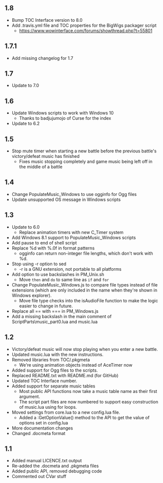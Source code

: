 ## 1.8
- Bump TOC Interface version to 8.0
- Add .travis.yml file and TOC properties for the BigWigs packager script
	- https://www.wowinterface.com/forums/showthread.php?t=55801

## 1.7.1
- Add missing changelog for 1.7

## 1.7
- Update to 7.0

## 1.6
- Update Windows scripts to work with Windows 10
	- Thanks to badjujumojo of Curse for the index
- Update to 6.2

## 1.5
- Stop mute timer when starting a new battle before the previous battle's victory/defeat music has finished
	- Fixes music stopping completely and game music being left off in the middle of a battle

## 1.4
- Change PopulateMusic_Windows to use ogginfo for Ogg files
- Update unsupported OS message in Windows scripts

## 1.3
- Update to 6.0
    - Replace animation timers with new C_Timer system
- Add Windows 8.1 support to PopulateMusic_Windows scripts
- Add pause to end of shell script
- Replace %d with %.0f in format patterns
	- ogginfo can return non-integer file lengths, which don't work with %d.
- Stop using -r option to sed
	- -r is a GNU extension, not portable to all platforms
- Add option to use backslashes in PM_Unix.sh
	- Move `then` and `do` to same line as `if` and `for`
- Change PopulateMusic_Windows.js to compare file types instead of file extensions (which are only included in the name when they're shown in Windows explorer).
	- Move file type checks into the isAudioFile function to make the logic easier to change in future.
- Replace all == with === in PM_Windows.js
- Add a missing backslash in the main comment of ScriptParts\music_part0.lua and music.lua

## 1.2
- Victory/defeat music will now stop playing when you enter a new battle.
- Updated music.lua with the new instructions.
- Removed libraries from TOC/.pkgmeta
	- We're using animation objects instead of AceTimer now
- Added support for Ogg files to the scripts.
- Replaced README.txt with README.md (for GitHub)
- Updated TOC Interface number.
- Added support for separate music tables
	- Most public API functions now take a music table name as their first argument.
    - The script part files are now numbered to support easy construction of music.lua using for loops.
- Moved settings from core.lua to a new config.lua file.
	- Added a :GetOptionValue() method to the API to get the value of options set in config.lua
- More documentation changes
- Changed .docmeta format

## 1.1
- Added manual LICENCE.txt output
- Re-added the .docmeta and .pkgmeta files
- Added public API, removed debugging code
- Commented out CVar stuff